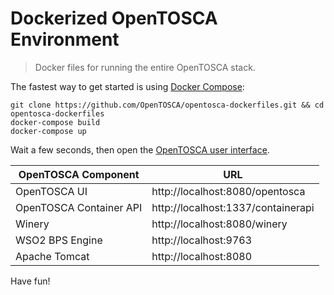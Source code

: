 # Dockerized OpenTOSCA Environment

> Docker files for running the entire OpenTOSCA stack.

The fastest way to get started is using [Docker Compose](https://docs.docker.com/compose/):

    git clone https://github.com/OpenTOSCA/opentosca-dockerfiles.git && cd opentosca-dockerfiles
    docker-compose build
    docker-compose up

Wait a few seconds, then open the [OpenTOSCA user interface](http://localhost:8080/opentosca).

| OpenTOSCA Component | URL |
| ------------------- | --- |
| OpenTOSCA UI | http://localhost:8080/opentosca |
| OpenTOSCA Container API | http://localhost:1337/containerapi |
| Winery | http://localhost:8080/winery |
| WSO2 BPS Engine | http://localhost:9763 |
| Apache Tomcat | http://localhost:8080 |

Have fun!
